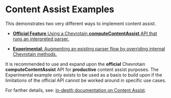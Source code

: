 # Content Assist Examples

This demonstrates two very different ways to implement content assist.

-   [**Official Feature** Using a Chevrotain **computeContentAssist** API that runs an interpreted parser.](official_feature_content_assist.js)

-   [**Experimental**: Augmenting an existing parser flow by overriding internal Chevrotain methods.](experimental_content_assist_in_parser_flow.js)

It is recommended to use and expand upon the **official** Chevrotain **computeContentAssist** API for **productive**
content assist purposes. The Experimental example only exists to be used as a basis to build upon if the limitations of the official API
cannot be worked around in specific use cases.

For farther details, see: [in-depth documentation on Content Assist](../../../docs/02_deep_dive/syntactic_content_assist.md).
